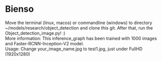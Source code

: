 # Bienso
Move the terminal (linux, macos) or commandline (windows) to directory ~/models/research/object_detection and clone this git. After that, run the Object_detection_image.py! :)
<br>More information: This inference_graph has been trained with 1000 images and Faster-RCNN-Inception-V2 model.
<br>Usage: Change your_image_name.jpg to test1.jpg, just under FullHD (1920x1280)
